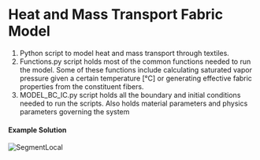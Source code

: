 # Heat and Mass Transport Fabric Model
1. Python script to model heat and mass transport through textiles. 
2. Functions.py script holds most of the common functions needed to run the model. Some of these functions include calculating saturated vapor pressure given a certain temperature [°C] or generating effective fabric properties from the constituent fibers.
3. MODEL_BC_IC.py script holds all the boundary and initial conditions needed to run the scripts. Also holds material parameters and physics parameters governing the system

#### Example Solution 
![SegmentLocal](VIDEOS/time_time.gif "Temperature_Location_solution")

